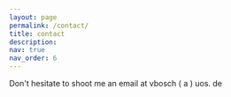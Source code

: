 ```yaml
---
layout: page
permalink: /contact/
title: contact
description: 
nav: true
nav_order: 6
---
```


Don't hesitate to shoot me an email at 
vbosch ( a ) uos. de 


